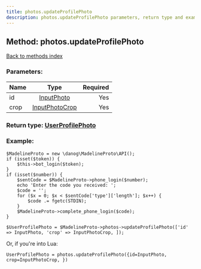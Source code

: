 ```yaml
---
title: photos.updateProfilePhoto
description: photos.updateProfilePhoto parameters, return type and example
---
```

## Method: photos.updateProfilePhoto  
[Back to methods index](index.md)


### Parameters:

| Name     |    Type       | Required |
|----------|:-------------:|---------:|
|id|[InputPhoto](../types/InputPhoto.md) | Yes|
|crop|[InputPhotoCrop](../types/InputPhotoCrop.md) | Yes|


### Return type: [UserProfilePhoto](../types/UserProfilePhoto.md)

### Example:


```
$MadelineProto = new \danog\MadelineProto\API();
if (isset($token)) {
    $this->bot_login($token);
}
if (isset($number)) {
    $sentCode = $MadelineProto->phone_login($number);
    echo 'Enter the code you received: ';
    $code = '';
    for ($x = 0; $x < $sentCode['type']['length']; $x++) {
        $code .= fgetc(STDIN);
    }
    $MadelineProto->complete_phone_login($code);
}

$UserProfilePhoto = $MadelineProto->photos->updateProfilePhoto(['id' => InputPhoto, 'crop' => InputPhotoCrop, ]);
```

Or, if you're into Lua:

```
UserProfilePhoto = photos.updateProfilePhoto({id=InputPhoto, crop=InputPhotoCrop, })
```

